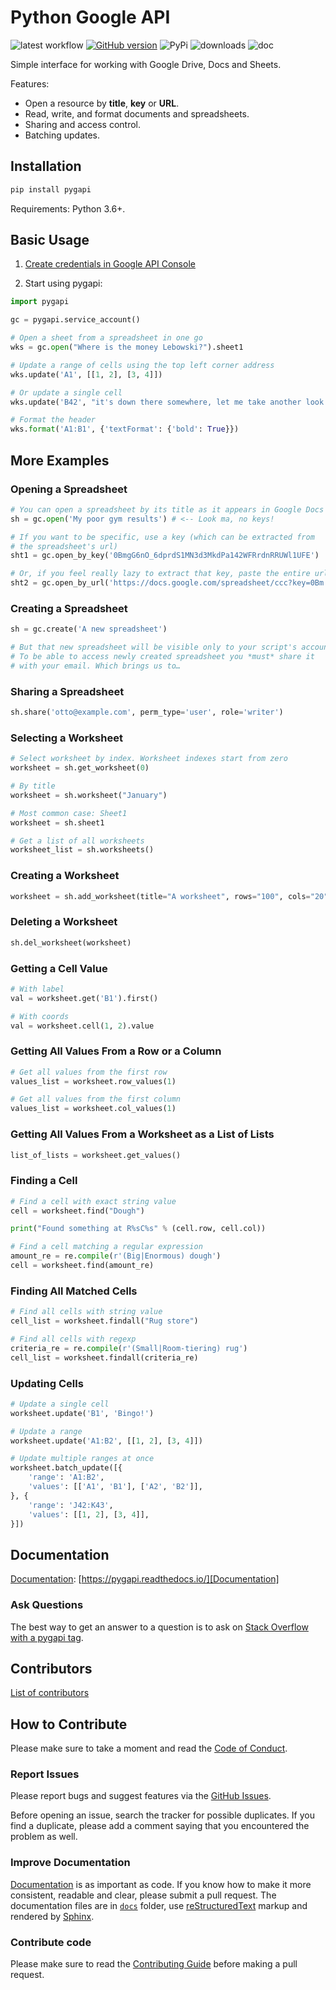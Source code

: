# Python Google API

![latest workflow](https://github.com/philion/pygapi/actions/workflows/main.yaml/badge.svg?branch=master)
[![GitHub version](https://badge.fury.io/gh/philion%2Fpygapi.svg)](https://badge.fury.io/gh/philion%2Fpygapi)
![PyPi]( https://badge.fury.io/py/pygapi.svg)
![downloads](https://img.shields.io/pypi/dm/pygapi.svg)
![doc](https://readthedocs.org/projects/pygapi/badge/?version=latest)

Simple interface for working with Google Drive, Docs and Sheets.

Features:

- Open a resource by **title**, **key** or **URL**.
- Read, write, and format documents and spreadsheets.
- Sharing and access control.
- Batching updates.

## Installation

```sh
pip install pygapi
```

Requirements: Python 3.6+.

## Basic Usage

1. [Create credentials in Google API Console](http://pygapi.readthedocs.org/en/latest/oauth2.html)

2. Start using pygapi:

```python
import pygapi

gc = pygapi.service_account()

# Open a sheet from a spreadsheet in one go
wks = gc.open("Where is the money Lebowski?").sheet1

# Update a range of cells using the top left corner address
wks.update('A1', [[1, 2], [3, 4]])

# Or update a single cell
wks.update('B42', "it's down there somewhere, let me take another look.")

# Format the header
wks.format('A1:B1', {'textFormat': {'bold': True}})
```

## More Examples

### Opening a Spreadsheet

```python
# You can open a spreadsheet by its title as it appears in Google Docs
sh = gc.open('My poor gym results') # <-- Look ma, no keys!

# If you want to be specific, use a key (which can be extracted from
# the spreadsheet's url)
sht1 = gc.open_by_key('0BmgG6nO_6dprdS1MN3d3MkdPa142WFRrdnRRUWl1UFE')

# Or, if you feel really lazy to extract that key, paste the entire url
sht2 = gc.open_by_url('https://docs.google.com/spreadsheet/ccc?key=0Bm...FE&hl')
```

### Creating a Spreadsheet

```python
sh = gc.create('A new spreadsheet')

# But that new spreadsheet will be visible only to your script's account.
# To be able to access newly created spreadsheet you *must* share it
# with your email. Which brings us to…
```

### Sharing a Spreadsheet

```python
sh.share('otto@example.com', perm_type='user', role='writer')
```

### Selecting a Worksheet

```python
# Select worksheet by index. Worksheet indexes start from zero
worksheet = sh.get_worksheet(0)

# By title
worksheet = sh.worksheet("January")

# Most common case: Sheet1
worksheet = sh.sheet1

# Get a list of all worksheets
worksheet_list = sh.worksheets()
```

### Creating a Worksheet

```python
worksheet = sh.add_worksheet(title="A worksheet", rows="100", cols="20")
```

### Deleting a Worksheet

```python
sh.del_worksheet(worksheet)
```

### Getting a Cell Value

```python
# With label
val = worksheet.get('B1').first()

# With coords
val = worksheet.cell(1, 2).value
```

### Getting All Values From a Row or a Column

```python
# Get all values from the first row
values_list = worksheet.row_values(1)

# Get all values from the first column
values_list = worksheet.col_values(1)
```

### Getting All Values From a Worksheet as a List of Lists

```python
list_of_lists = worksheet.get_values()
```

### Finding a Cell

```python
# Find a cell with exact string value
cell = worksheet.find("Dough")

print("Found something at R%sC%s" % (cell.row, cell.col))

# Find a cell matching a regular expression
amount_re = re.compile(r'(Big|Enormous) dough')
cell = worksheet.find(amount_re)
```

### Finding All Matched Cells

```python
# Find all cells with string value
cell_list = worksheet.findall("Rug store")

# Find all cells with regexp
criteria_re = re.compile(r'(Small|Room-tiering) rug')
cell_list = worksheet.findall(criteria_re)
```

### Updating Cells

```python
# Update a single cell
worksheet.update('B1', 'Bingo!')

# Update a range
worksheet.update('A1:B2', [[1, 2], [3, 4]])

# Update multiple ranges at once
worksheet.batch_update([{
    'range': 'A1:B2',
    'values': [['A1', 'B1'], ['A2', 'B2']],
}, {
    'range': 'J42:K43',
    'values': [[1, 2], [3, 4]],
}])
```

## Documentation

[Documentation]\: [https://pygapi.readthedocs.io/][Documentation]

[Documentation]: https://pygapi.readthedocs.io/en/latest/

### Ask Questions

The best way to get an answer to a question is to ask on [Stack Overflow with a pygapi tag](http://stackoverflow.com/questions/tagged/pygapi?sort=votes&pageSize=50).

## Contributors

[List of contributors](https://github.com/philion/pygapi/graphs/contributors)

## How to Contribute

Please make sure to take a moment and read the [Code of Conduct](https://github.com/philion/pygapi/blob/master/.github/CODE_OF_CONDUCT.md).

### Report Issues

Please report bugs and suggest features via the [GitHub Issues](https://github.com/philion/pygapi/issues).

Before opening an issue, search the tracker for possible duplicates. If you find a duplicate, please add a comment saying that you encountered the problem as well.

### Improve Documentation

[Documentation](https://pygapi.readthedocs.io/) is as important as code. If you know how to make it more consistent, readable and clear, please submit a pull request. The documentation files are in [`docs`](https://github.com/philion/pygapi/tree/master/docs) folder, use [reStructuredText](http://www.sphinx-doc.org/en/master/usage/restructuredtext/index.html#rst-index) markup and rendered by [Sphinx](http://www.sphinx-doc.org/).

### Contribute code

Please make sure to read the [Contributing Guide](https://github.com/philion/pygapi/blob/master/.github/CONTRIBUTING.md) before making a pull request.
